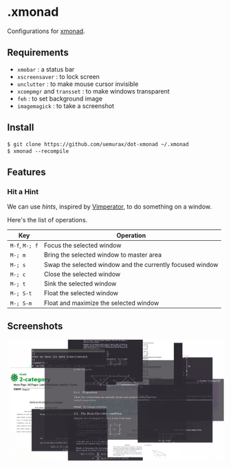 .xmonad
=======

Configurations for [xmonad](http://xmonad.org).

Requirements
------------

* `xmobar`
:   a status bar
* `xscreensaver`
:   to lock screen
* `unclutter`
:   to make mouse cursor invisible
* `xcompmgr` and `transset`
:   to make windows transparent
* `feh`
:   to set background image
* `imagemagick`
:   to take a screenshot

Install
-------

```
$ git clone https://github.com/uemurax/dot-xmonad ~/.xmonad
$ xmonad --recompile
```

Features
--------

### Hit a Hint ###

We can use *hints*,
inspired by [Vimperator](http://www.vimperator.org/),
to do something on a window.

Here's the list of operations.

| Key | Operation |
| --- | --------- |
| `M-f`, `M-; f` | Focus the selected window |
| `M-; m` | Bring the selected window to master area |
| `M-; s` | Swap the selected window and the currently focused window |
| `M-; c` | Close the selected window |
| `M-; t` | Sink the selected window |
| `M-; S-t` | Float the selected window |
| `M-; S-m` | Float and maximize the selected window |

Screenshots
-----------

![circle+transparent](images/circle.jpg)
